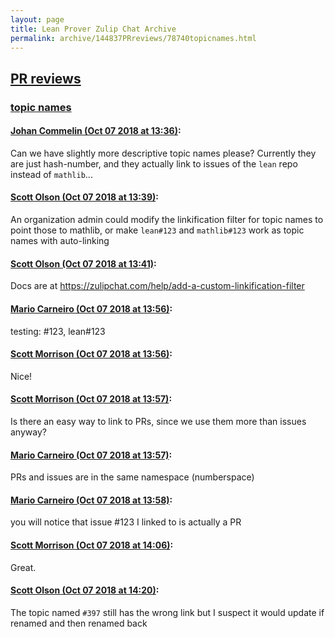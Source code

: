 ```yaml
---
layout: page
title: Lean Prover Zulip Chat Archive 
permalink: archive/144837PRreviews/78740topicnames.html
---
```


## [PR reviews](index.html)
### [topic names](78740topicnames.html)

#### [Johan Commelin (Oct 07 2018 at 13:36)](https://leanprover.zulipchat.com/#narrow/stream/144837-PR%20reviews/topic/topic%20names/near/135349506):
Can we have slightly more descriptive topic names please? Currently they are just hash-number, and they actually link to issues of the `lean` repo instead of `mathlib`...

#### [Scott Olson (Oct 07 2018 at 13:39)](https://leanprover.zulipchat.com/#narrow/stream/144837-PR%20reviews/topic/topic%20names/near/135349565):
An organization admin could modify the linkification filter for topic names to point those to mathlib, or make `lean#123` and `mathlib#123` work as topic names with auto-linking

#### [Scott Olson (Oct 07 2018 at 13:41)](https://leanprover.zulipchat.com/#narrow/stream/144837-PR%20reviews/topic/topic%20names/near/135349637):
Docs are at https://zulipchat.com/help/add-a-custom-linkification-filter

#### [Mario Carneiro (Oct 07 2018 at 13:56)](https://leanprover.zulipchat.com/#narrow/stream/144837-PR%20reviews/topic/topic%20names/near/135350028):
testing: #123, lean#123

#### [Scott Morrison (Oct 07 2018 at 13:56)](https://leanprover.zulipchat.com/#narrow/stream/144837-PR%20reviews/topic/topic%20names/near/135350065):
Nice!

#### [Scott Morrison (Oct 07 2018 at 13:57)](https://leanprover.zulipchat.com/#narrow/stream/144837-PR%20reviews/topic/topic%20names/near/135350070):
Is there an easy way to link to PRs, since we use them more than issues anyway?

#### [Mario Carneiro (Oct 07 2018 at 13:57)](https://leanprover.zulipchat.com/#narrow/stream/144837-PR%20reviews/topic/topic%20names/near/135350074):
PRs and issues are in the same namespace (numberspace)

#### [Mario Carneiro (Oct 07 2018 at 13:58)](https://leanprover.zulipchat.com/#narrow/stream/144837-PR%20reviews/topic/topic%20names/near/135350114):
you will notice that issue #123 I linked to is actually a PR

#### [Scott Morrison (Oct 07 2018 at 14:06)](https://leanprover.zulipchat.com/#narrow/stream/144837-PR%20reviews/topic/topic%20names/near/135350333):
Great.

#### [Scott Olson (Oct 07 2018 at 14:20)](https://leanprover.zulipchat.com/#narrow/stream/144837-PR%20reviews/topic/topic%20names/near/135350692):
The topic named `#397` still has the wrong link but I suspect it would update if renamed and then renamed back

